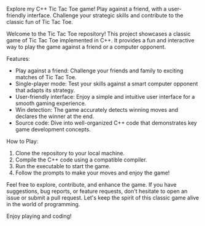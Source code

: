 Explore my C++ Tic Tac Toe game! Play against a friend, with a user-friendly interface. Challenge your strategic skills and contribute to the classic fun of Tic Tac Toe.

Welcome to the Tic Tac Toe repository! This project showcases a classic game of Tic Tac Toe implemented in C++. It provides a fun and interactive way to play the game against a friend or a computer opponent.

Features:
- Play against a friend: Challenge your friends and family to exciting matches of Tic Tac Toe.
- Single-player mode: Test your skills against a smart computer opponent that adapts its strategy.
- User-friendly interface: Enjoy a simple and intuitive user interface for a smooth gaming experience.
- Win detection: The game accurately detects winning moves and declares the winner at the end.
- Source code: Dive into well-organized C++ code that demonstrates key game development concepts.

How to Play:
1. Clone the repository to your local machine.
2. Compile the C++ code using a compatible compiler.
3. Run the executable to start the game.
4. Follow the prompts to make your moves and enjoy the game!

Feel free to explore, contribute, and enhance the game. If you have suggestions, bug reports, or feature requests, don't hesitate to open an issue or submit a pull request. Let's keep the spirit of this classic game alive in the world of programming.

Enjoy playing and coding!


